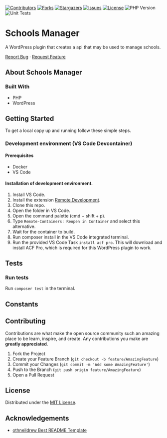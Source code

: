 <!-- SHIELDS -->
[![Contributors][contributors-shield]][contributors-url]
[![Forks][forks-shield]][forks-url]
[![Stargazers][stars-shield]][stars-url]
[![Issues][issues-shield]][issues-url]
[![License][license-shield]][license-url]
![PHP Version](https://img.shields.io/badge/PHP->=8.1-blue)
![Unit Tests](https://github.com/helsingborg-stad/api-schools-manager/actions/workflows/php-test.yaml/badge.svg?branch=${GITHUB_REF#refs/heads/})


# Schools Manager

  A WordPress plugin that creates a api that may be used to manage schools.
  
  [Report Bug](https://github.com/helsingborg-stad/api-school-manager/issues)
  ·
  [Request Feature](https://github.com/helsingborg-stad/api-school-manager/issues)

## About Schools Manager

### Built With

* PHP
* WordPress

## Getting Started

To get a local copy up and running follow these simple steps.

### Development environment (VS Code Devcontainer)

#### Prerequisites

* Docker
* VS Code

#### Installation of development environment.

1. Install VS Code.
1. Install the extension [Remote Development](https://marketplace.visualstudio.com/items?itemName=ms-vscode-remote.1scode-remote-extensionpack).
1. Clone this repo.
1. Open the folder in VS Code.
1. Open the command palette (cmd + shift + p).
1. Type `Remote-Containers: Reopen in Container` and select this alternative.
1. Wait for the container to build.
1. Run composer install in the VS Code integrated terminal.
1. Run the provided VS Code Task `install acf pro`. This will download and install ACF Pro, which is required for this WordPress plugin to work.

## Tests

### Run tests
Run `composer test` in the terminal.

## Constants

## Contributing

Contributions are what make the open source community such an amazing place to be learn, inspire, and create. Any contributions you make are **greatly appreciated**.

1. Fork the Project
2. Create your Feature Branch (`git checkout -b feature/AmazingFeature`)
3. Commit your Changes (`git commit -m 'Add some AmazingFeature'`)
4. Push to the Branch (`git push origin feature/AmazingFeature`)
5. Open a Pull Request

## License

Distributed under the [MIT License][license-url].

## Acknowledgements

- [othneildrew Best README Template](https://github.com/othneildrew/Best-README-Template)


<!-- MARKDOWN LINKS & IMAGES -->
<!-- https://www.markdownguide.org/basic-syntax/#reference-style-links -->
[contributors-shield]: https://img.shields.io/github/contributors/helsingborg-stad/api-school-manager
[contributors-url]: https://github.com/helsingborg-stad/api-school-manager/graphs/contributors
[forks-shield]: https://img.shields.io/github/forks/helsingborg-stad/api-school-manager.svg?style=flat-square
[forks-url]: https://github.com/helsingborg-stad/api-school-manager/network/members
[stars-shield]: https://img.shields.io/github/stars/helsingborg-stad/api-school-manager.svg?style=flat-square
[stars-url]: https://github.com/helsingborg-stad/api-school-manager/stargazers
[issues-shield]: https://img.shields.io/github/issues/helsingborg-stad/api-school-manager.svg?style=flat-square
[issues-url]: https://github.com/helsingborg-stad/api-school-manager/issues
[license-shield]: https://img.shields.io/github/license/helsingborg-stad/api-school-manager.svg?style=flat-square
[license-url]: https://github.com/helsingborg-stad/api-school-manager/blob/main/LICENSE
